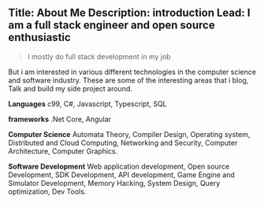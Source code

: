 Title: About Me
Description: introduction
Lead: I am a full stack engineer and open source enthusiastic
---

> I mostly do full stack development in my job

But i am interested in various different technologies in the computer science and software industry. These are some of the interesting areas that i blog, Talk and build my side project around.

**Languages** c99, C#, Javascript, Typescript, SQL

**frameworks** .Net Core, Angular

**Computer Science** Automata Theory, Compiler Design, Operating system, Distributed and Cloud Computing, Networking and Security, Computer Architecture, Computer Graphics.

**Software Development** Web application development, Open source Development, SDK Development, API development, Game Engine and Simulator Development,  Memory Hacking, System Design, Query optimization, Dev Tools.

